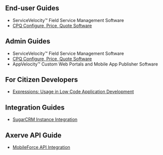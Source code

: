 ## End-user Guides

- ServiceVelocity&trade; Field Service Management Software
- [CPQ Configure, Price, Quote Software](https://docs.mobileforcesoftware.com/cpq_user.html)

## Admin Guides

- ServiceVelocity&trade; Field Service Management Software
- [CPQ Configure, Price, Quote Software](cpq_admin.html)
- AppVelocity&trade; Custom Web Portals and Mobile App Publisher Software

## For Citizen Developers

- [Expressions: Usage in Low Code Application Development](expressions.html)

## Integration Guides

- [SugarCRM Instance Integration](sugar_instance.html)

## Axerve API Guide
 - [MobileForce API Integration](axerve_mf_api.md)
